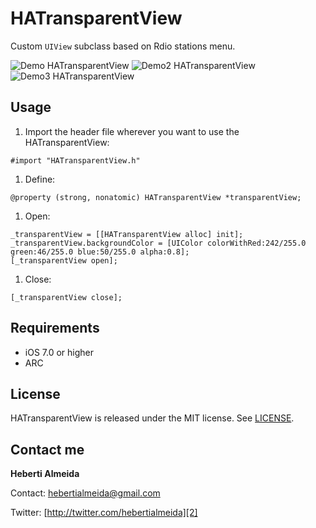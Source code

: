 HATransparentView
=================

Custom `UIView` subclass based on Rdio stations menu.

![Demo HATransparentView](https://raw.github.com/hebertialmeida/HATransparentView/master/HATransparentView/Images.xcassets/1.png)
![Demo2 HATransparentView](https://raw.github.com/hebertialmeida/HATransparentView/master/HATransparentView/Images.xcassets/2.png)
![Demo3 HATransparentView](https://raw.github.com/hebertialmeida/HATransparentView/master/HATransparentView/Images.xcassets/3.png)

Usage
-----


 1. Import the header file wherever you want to use the HATransparentView:
```objc
#import "HATransparentView.h"
```

 1. Define:
```objc
@property (strong, nonatomic) HATransparentView *transparentView;
```

 1. Open:
```objc
_transparentView = [[HATransparentView alloc] init];
_transparentView.backgroundColor = [UIColor colorWithRed:242/255.0 green:46/255.0 blue:50/255.0 alpha:0.8];
[_transparentView open];
```

 1. Close:
```objc
[_transparentView close];
```


Requirements
----------
* iOS 7.0 or higher
* ARC

## License
HATransparentView is released under the MIT license. See
[LICENSE](https://github.com/chroman/CRGradientNavigationBar/blob/master/LICENSE).

Contact me
----------

**Heberti Almeida**  


Contact: [hebertialmeida@gmail.com][1]

Twitter: [http://twitter.com/hebertialmeida][2] 

  [1]: mailto:hebertialmeida@gmail.com
  [2]: http://twitter.com/chroman

